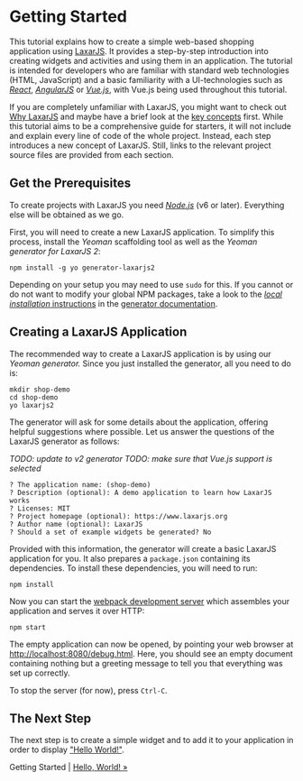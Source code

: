 # Getting Started

This tutorial explains how to create a simple web-based shopping application using [LaxarJS](https://laxarjs.org).
It provides a step-by-step introduction into creating widgets and activities and using them in an application.
The tutorial is intended for developers who are familiar with standard web technologies (HTML, JavaScript) and a basic familiarity with a UI-technologies such as [*React*](https://facebook.github.io/react/), [*AngularJS*](https://angularjs.org/) or [*Vue.js*](https://vuejs.org/), with Vue.js being used throughout this tutorial.

If you are completely unfamiliar with LaxarJS, you might want to check out [Why LaxarJS](https://laxarjs.org/docs/generator-v2-latest/docs/why_laxar/) and maybe have a brief look at the [key concepts](https://laxarjs.org/docs/generator-v2-latest/docs/concepts/) first.
While this tutorial aims to be a comprehensive guide for starters, it will not include and explain every line of code of the whole project.
Instead, each step introduces a new concept of LaxarJS.
Still, links to the relevant project source files are provided from each section.


## Get the Prerequisites

To create projects with LaxarJS you need [*Node.js*](https://nodejs.org) (v6 or later).
Everything else will be obtained as we go.

First, you will need to create a new LaxarJS application.
To simplify this process, install the *Yeoman* scaffolding tool as well as the *Yeoman generator for LaxarJS 2*:

```console
npm install -g yo generator-laxarjs2
```

Depending on your setup you may need to use `sudo` for this.
If you cannot or do not want to modify your global NPM packages, take a look to the [*local installation* instructions](https://laxarjs.org/docs/generator-laxarjs2-v2-latest/#local-installation) in the [generator documentation](https://laxarjs.org/docs/generator-laxarjs2-v2-latest/).


## Creating a LaxarJS Application

The recommended way to create a LaxarJS application is by using our _Yeoman generator._
Since you just installed the generator, all you need to do is:

```console
mkdir shop-demo
cd shop-demo
yo laxarjs2
```

The generator will ask for some details about the application, offering helpful suggestions where possible.
Let us answer the questions of the LaxarJS generator as follows:

*TODO: update to v2 generator*
*TODO: make sure that Vue.js support is selected*

```console
? The application name: (shop-demo)
? Description (optional): A demo application to learn how LaxarJS works
? Licenses: MIT
? Project homepage (optional): https://www.laxarjs.org
? Author name (optional): LaxarJS
? Should a set of example widgets be generated? No
```

Provided with this information, the generator will create a basic LaxarJS application for you.
It also prepares a `package.json` containing its dependencies.
To install these dependencies, you will need to run:

```console
npm install
```

Now you can start the [webpack development server](https://webpack.js.org/configuration/dev-server/) which assembles your application and serves it over HTTP:

```console
npm start
```

The empty application can now be opened, by pointing your web browser at [http://localhost:8080/debug.html](http://localhost:8000/debug.html).
Here, you should see an empty document containing nothing but a greeting message to tell you that everything was set up correctly.

To stop the server (for now), press `Ctrl-C`.


## The Next Step

The next step is to create a simple widget and to add it to your application in order to display ["Hello World!"](02_hello_world.md).

Getting Started | [Hello, World! »](02_hello_world.md)
